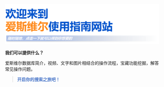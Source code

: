 ![](../_images/fp2.png)

**我们可以提供什么？**

爱斯维尔数据库简介，视频、文字和图片相结合的操作流程，宝藏功能挖掘，解答常见操作问题。

> <font color="#4875C8"><b>开启你的搜索之旅吧！</b></font>



